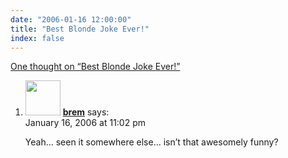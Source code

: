 ```yaml
---
date: "2006-01-16 12:00:00"
title: "Best Blonde Joke Ever!"
index: false
---
```


[One thought on &ldquo;Best Blonde Joke Ever!&rdquo;](/lemire/blog/2006/01-16-best-blonde-joke-ever)

<ol class="comment-list">
<li id="comment-3591" class="comment even thread-even depth-1">
<div class="comment-author vcard">
<img alt src="https://secure.gravatar.com/avatar/0090eedbf9ec8f1082552d4dce52cc8a?s=56&#038;d=mm&#038;r=g" srcset="https://secure.gravatar.com/avatar/0090eedbf9ec8f1082552d4dce52cc8a?s=112&#038;d=mm&#038;r=g 2x" class="avatar avatar-56 photo" height="56" width="56" decoding="async" /> <b class="fn"><a href="http://www.martinbreton.com" class="url" rel="ugc external nofollow">brem</a></b> <span class="says">says:</span> </div>
<div class="comment-metadata"><time datetime="2006-01-16T23:02:08+00:00">January 16, 2006 at 11:02 pm</time></a> </div>
<div class="comment-content">
<p>Yeah&#8230; seen it somewhere else&#8230; isn&rsquo;t that awesomely funny?</p>
</div>
</li>
</ol>
